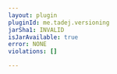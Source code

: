 ```yaml
---
layout: plugin
pluginId: me.tadej.versioning
jarSha1: INVALID
isJarAvailable: true
error: NONE
violations: []

---
```


